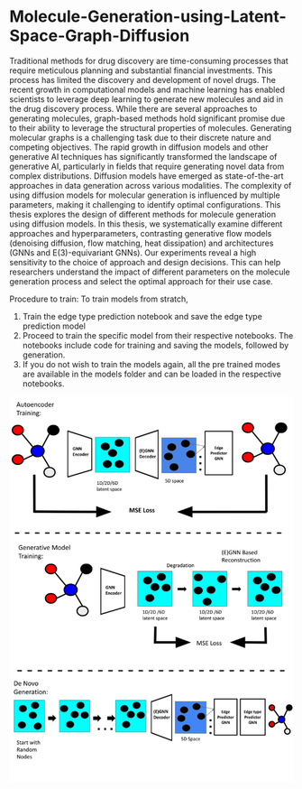 # Molecule-Generation-using-Latent-Space-Graph-Diffusion

Traditional methods for drug discovery are time-consuming processes that require meticulous planning and substantial financial investments. This process has limited the discovery and development of novel drugs. The recent growth in computational models and machine learning has enabled scientists to leverage deep learning to generate new molecules and aid in the drug discovery process. While there are several approaches to generating molecules, graph-based methods hold significant promise due to their ability to leverage the structural properties of molecules. Generating molecular graphs is a challenging task due to their discrete nature and competing objectives. The rapid growth in diffusion models and other generative AI techniques has significantly transformed the landscape of generative AI, particularly in fields that require generating novel data from complex distributions. Diffusion models have emerged as state-of-the-art approaches in data generation across various modalities. The complexity of using diffusion models for molecular generation is influenced by multiple parameters, making it challenging to identify optimal configurations. This thesis explores the design of different methods for molecule generation using diffusion models. In this thesis, we systematically examine different approaches and hyperparameters, contrasting generative flow models (denoising diffusion, flow matching, heat dissipation) and architectures (GNNs and E(3)-equivariant GNNs). Our experiments reveal a high sensitivity to the choice of approach and design decisions. This can help researchers understand the impact of different parameters on the molecule generation process and select the optimal approach for their use case.

Procedure to train:
To train models from stratch,

1) Train the edge type prediction notebook and save the edge type prediction model 
2) Proceed to train the specific model from their respective notebooks. The notebooks include code for training and saving the models, followed by generation. 
3) If you do not wish to train the models again, all the pre trained modes are available in the models folder and can be loaded in the respective notebooks.

[![PDF Preview](architecture.jpg)](architecture.pdf)
